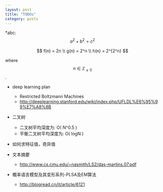 ```yaml
---
layout: post
title: "TODOs"
category: posts
---
```


*abc: $$a^2 + b^2 = c^2$$

$$
f(n) = 2n \\
g(n) = 2^n \\
h(n) = 2^{2^n}
$$

where $$n \in \mathbb{Z}_{\geq 0}$$.

* deep learning plan
    * Restricted Boltzmann Machines
    * http://deeplearning.stanford.edu/wiki/index.php/UFLDL%E6%95%99%E7%A8%8B 

* 二叉树
    * 二叉树平均深度为: O( N^0.5 )
    * 平衡二叉树平均深度为: O( logN )

* 如何求特征值，奇异值

* 文本摘要
    * http://www.cs.cmu.edu/~nasmith/LS2/das-martins.07.pdf

* 概率语言模型及其变形系列-PLSA及EM算法
    * http://blogread.cn/it/article/6121
